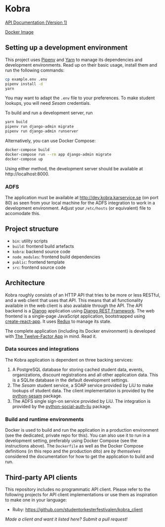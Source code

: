 Kobra
=====
[API Documentation (Version 1)](kobra/api/v1/README.md)

[Docker Image](https://hub.docker.com/r/karservice/kobra/)

Setting up a development environment
------------------------------------
This project uses [Pipenv](https://docs.pipenv.org) and
[Yarn](https://yarnpkg.com/en/) to manage its dependencies and development
environments. Read up on their basic usage, install them and run the following
commands:

```sh
cp example.env .env
pipenv install -d
yarn
```

You may want to adapt the `.env` file to your preferences. To make student
lookups, you will need *Sesam* credentials.

To build and run a development server, run

```sh
yarn build
pipenv run django-admin migrate
pipenv run django-admin runserver
```

Alternatively, you can use Docker Compose:
```sh
docker-compose build
docker-compose run --rm app django-admin migrate
docker-compose up
```

Using either method, the development server should be available at
http://localhost:8000.

### ADFS
The application must be available at http://dev.kobra.karservice.se (on port 80)
as seen from your local machine for the ADFS integration to work in a
development environment. Adjust your `/etc/hosts` (or equivalent) file to
accomodate this.

Project structure
-----------------
* `bin`: utility scripts
* `build`: frontend build artefacts
* `kobra`: backend source code
* `node_modules`: frontend build dependencies
* `public`: frontend template
* `src`: frontend source code

Architecture
------------
Kobra roughly consists of an HTTP API that tries to be more or less RESTful, and
a web client that uses that API. This means that all functionality available in
the web client is also available through the API. The API backend is a
[Django](https://www.djangoproject.com) application using
[Django REST Framework](http://www.django-rest-framework.org). The web frontend
is a single-page JavaScript application, bootstrapped using
[create-react-app](https://github.com/facebookincubator/create-react-app). It
uses [Redux](https://redux.js.org) to manage its state.

The complete application (including its Docker environment) is developed with
[The Twelve-Factor App](https://www.12factor.net) in mind. Read it.

### Data sources and integrations
The Kobra application is dependent on three backing services:

1. A PostgreSQL database for storing cached student data, events, organizations,
discount registrations and all other application data. This is a SQLite database
in the default development settings.
2. The *Sesam* student service, a SOAP service provided by LiU to make lookups
of student data. The client implementation is provided by the
[python-sesam](https://github.com/ovidner/python-sesam) package.
3. The ADFS single sign-on service provided by LiU. The integration is provided
by the [python-social-auth-liu](https://github.com/ovidner/python-social-auth-liu)
package.

### Build and runtime environments
Docker is used to build and run the application in a production environment (see
the dedicated, private repo for this). You can also use it to run in a
development setting, preferably using Docker Compose (see the instructions
above). The `Dockerfile` as well as the Docker Compose definitions (in this repo
and the production dito) are *by themselves* considered the documentation for
how to get the application to build and run.

Third-party API clients
-----------------------
This repository includes no programmatic API client. Please refer to the
following projects for API client implementations or use them as inspiration to
make one in your language:

* Ruby: https://github.com/studentorkesterfestivalen/kobra_client

*Made a client and want it listed here? Submit a pull request!*
